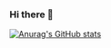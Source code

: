 ### Hi there 👋

[![Anurag's GitHub stats](https://github-readme-stats.vercel.app/api?username=IrvinCrespo&count_private=true)](https://github.com/anuraghazra/github-readme-stats)


<!--
**IrvinCrespo/IrvinCrespo** is a ✨ _special_ ✨ repository because its `README.md` (this file) appears on your GitHub profile.

Here are some ideas to get you started:

- 🔭 I’m currently working on ...
- 🌱 I’m currently learning ...
- 👯 I’m looking to collaborate on ...
- 🤔 I’m looking for help with ...
- 💬 Ask me about ...
- 📫 How to reach me: ...
- 😄 Pronouns: ...
- ⚡ Fun fact: ...
-->
